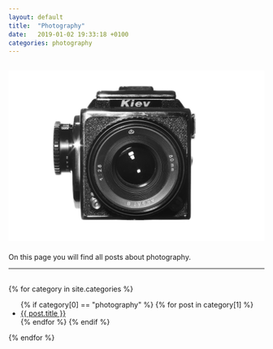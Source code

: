 ```yaml
---
layout: default
title:  "Photography"
date:   2019-01-02 19:33:18 +0100
categories: photography
---
```

![kiev88](/img/kiev88.jpg)
---
On this page you will find all posts about photography.

---
<br>
{% for category in site.categories %}
  <ul>
    {% if category[0] == "photography" %}
        {% for post in category[1] %}
            <li><a href="{{ post.url }}">{{ post.title }}</a></li>
        {% endfor %}
    {% endif %}
  </ul>
{% endfor %}
